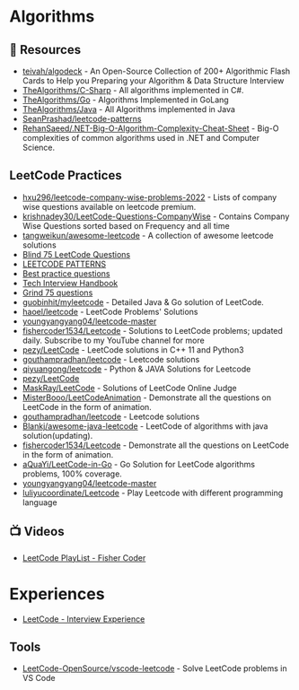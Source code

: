 # Algorithms

## 📘 Resources

- [teivah/algodeck](https://github.com/teivah/algodeck) - An Open-Source Collection of 200+ Algorithmic Flash Cards to Help you Preparing your Algorithm & Data Structure Interview
- [TheAlgorithms/C-Sharp](https://github.com/TheAlgorithms/C-Sharp) - All algorithms implemented in C#.
- [TheAlgorithms/Go](https://github.com/TheAlgorithms/Go) - Algorithms Implemented in GoLang
- [TheAlgorithms/Java](https://github.com/TheAlgorithms/Java) - All Algorithms implemented in Java
- [SeanPrashad/leetcode-patterns](https://github.com/SeanPrashad/leetcode-patterns/tree/solutions)
- [RehanSaeed/.NET-Big-O-Algorithm-Complexity-Cheat-Sheet](https://github.com/RehanSaeed/.NET-Big-O-Algorithm-Complexity-Cheat-Sheet) - Big-O complexities of common algorithms used in .NET and Computer Science.
## LeetCode Practices
- [hxu296/leetcode-company-wise-problems-2022](https://github.com/hxu296/leetcode-company-wise-problems-2022) - Lists of company wise questions available on leetcode premium.
- [krishnadey30/LeetCode-Questions-CompanyWise](https://github.com/krishnadey30/LeetCode-Questions-CompanyWise) - Contains Company Wise Questions sorted based on Frequency and all time
- [tangweikun/awesome-leetcode](https://github.com/tangweikun/awesome-leetcode) - A collection of awesome leetcode solutions
- [Blind 75 LeetCode Questions](https://leetcode.com/discuss/general-discussion/460599/blind-75-leetcode-questions)
- [LEETCODE PATTERNS](https://seanprashad.com/leetcode-patterns/)
- [Best practice questions](https://www.techinterviewhandbook.org/best-practice-questions)
- [Tech Interview Handbook](https://leetcode.com/list/9h4lgwl2/)
- [Grind 75 questions](https://www.techinterviewhandbook.org/grind75)
- [guobinhit/myleetcode](https://github.com/guobinhit/myleetcode) - Detailed Java & Go solution of LeetCode.
- [haoel/leetcode](https://github.com/haoel/leetcode) - LeetCode Problems' Solutions
- [youngyangyang04/leetcode-master](https://github.com/youngyangyang04/leetcode-master)
- [fishercoder1534/Leetcode](https://github.com/fishercoder1534/Leetcode) - Solutions to LeetCode problems; updated daily. Subscribe to my YouTube channel for more
- [pezy/LeetCode](https://github.com/pezy/LeetCode) - LeetCode solutions in C++ 11 and Python3
- [gouthampradhan/leetcode](https://github.com/gouthampradhan/leetcode) - Leetcode solutions
- [qiyuangong/leetcode](https://github.com/qiyuangong/leetcode) - Python & JAVA Solutions for Leetcode
- [pezy/LeetCode](https://github.com/pezy/LeetCode)
- [MaskRay/LeetCode](https://github.com/MaskRay/LeetCode) - Solutions of LeetCode Online Judge
- [MisterBooo/LeetCodeAnimation](https://github.com/MisterBooo/LeetCodeAnimation) - Demonstrate all the questions on LeetCode in the form of animation.
- [gouthampradhan/leetcode](https://github.com/gouthampradhan/leetcode) - Leetcode solutions
- [Blankj/awesome-java-leetcode](https://github.com/Blankj/awesome-java-leetcode) - LeetCode of algorithms with java solution(updating).
- [fishercoder1534/Leetcode](https://github.com/fishercoder1534/Leetcode) - Demonstrate all the questions on LeetCode in the form of animation.
- [aQuaYi/LeetCode-in-Go](https://github.com/aQuaYi/LeetCode-in-Go) - Go Solution for LeetCode algorithms problems, 100% coverage.
- [youngyangyang04/leetcode-master](https://github.com/youngyangyang04/leetcode-master)
- [luliyucoordinate/Leetcode](https://github.com/luliyucoordinate/Leetcode) - Play Leetcode with different programming language
## 📺 Videos
- [LeetCode PlayList - Fisher Coder](https://www.youtube.com/playlist?list=PLK0ZC7fyo01Jr4CwyEGPB_YYVYqoJS7LR)

# Experiences 
- [LeetCode - Interview Experience](https://leetcode.com/discuss/interview-experience)

## Tools
- [LeetCode-OpenSource/vscode-leetcode](https://github.com/LeetCode-OpenSource/vscode-leetcode) - Solve LeetCode problems in VS Code
